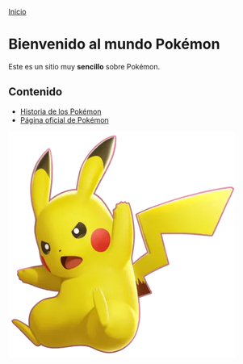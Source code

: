 [Inicio](index.md)
# Bienvenido al mundo Pokémon

Este es un sitio muy **sencillo** sobre Pokémon.

## Contenido
- [Historia de los Pokémon](https://jmda04.github.io/Tarea-digitalizacion-parte-2/)
- [Página oficial de Pokémon](https://www.pokemon.com/)


![Pikachu](stat-pikachu.jpg)
